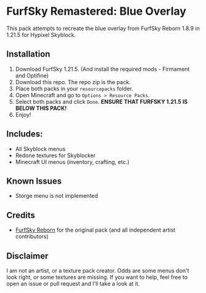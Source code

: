 # FurfSky Remastered: Blue Overlay

This pack attempts to recreate the blue overlay from FurfSky Reborn 1.8.9 in 1.21.5 for Hypixel Skyblock. 

## Installation
1. Download FurfSky 1.21.5. (And install the required mods - Firmament and Optifine)
1. Download this repo. The repo zip is the pack. 
2. Place both packs in your `resourcepacks` folder.
3. Open Minecraft and go to `Options > Resource Packs`.
4. Select both packs and click `Done`. **ENSURE THAT FURFSKY 1.21.5 IS BELOW THIS PACK!**
5. Enjoy!
   
## Includes:
- All Skyblock menus
- Redone textures for Skyblocker
- Minecraft UI menus (inventory, crafting, etc.)

## Known Issues
- Storge menu is not implemented

## Credits
- [FurfSky Reborn](https://furfsky.net/) for the original pack (and all independent artist contributors)

## Disclaimer
I am not an artist, or a texture pack creator. Odds are some menus don't look right, or some textures are missing. If you want to help, feel free to open an issue or pull request and I'll take a look at it.
